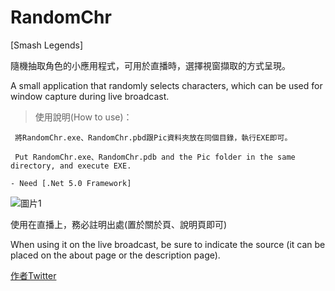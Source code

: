 # RandomChr

[Smash Legends] 

隨機抽取角色的小應用程式，可用於直播時，選擇視窗擷取的方式呈現。

A small application that randomly selects characters, which can be used for window capture during live broadcast.

>使用說明(How to use)：

	 將RandomChr.exe、RandomChr.pbd跟Pic資料夾放在同個目錄，執行EXE即可。

	 Put RandomChr.exe、RandomChr.pdb and the Pic folder in the same directory, and execute EXE.

```- Need [.Net 5.0 Framework] ```

![圖片1](https://user-images.githubusercontent.com/13829717/190536212-a2ccd2a4-7921-44f6-aaf3-f424561e955f.png)

使用在直播上，務必註明出處(置於關於頁、說明頁即可)

When using it on the live broadcast, be sure to indicate the source (it can be placed on the about page or the description page).

[作者Twitter](https://twitter.com/kfh861104)

